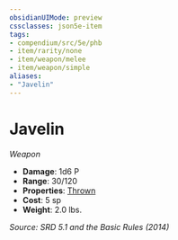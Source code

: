 ```yaml
---
obsidianUIMode: preview
cssclasses: json5e-item
tags:
- compendium/src/5e/phb
- item/rarity/none
- item/weapon/melee
- item/weapon/simple
aliases: 
- "Javelin"
---
```

# Javelin
*Weapon*  

- **Damage**: 1d6 P
- **Range**: 30/120
- **Properties**: [Thrown](TTRPG/rules/item-properties.md#Thrown)
- **Cost**: 5 sp
- **Weight**: 2.0 lbs.

*Source: SRD 5.1 and the Basic Rules (2014)*